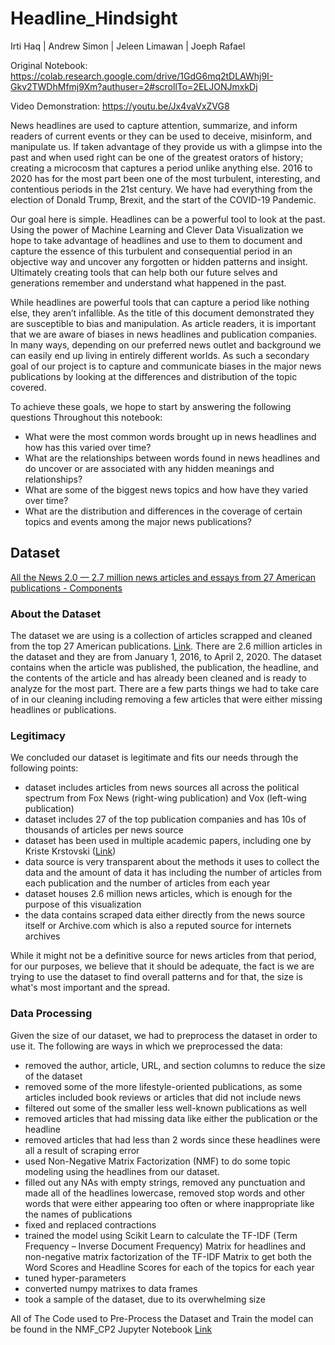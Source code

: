 # Headline_Hindsight
Irti Haq | Andrew Simon | Jeleen Limawan | Joeph Rafael

Original Notebook: https://colab.research.google.com/drive/1GdG6mq2tDLAWhj9I-Gkv2TWDhMfmj9Xm?authuser=2#scrollTo=2ELJONJmxkDj

Video Demonstration: [https://youtu.be/Jx4vaVxZVG8 ](https://youtu.be/plPVwVuFuPw)

News headlines are used to capture attention, summarize, and inform readers of current events or they can be used to deceive, misinform, and manipulate us. If taken advantage of they provide us with a glimpse into the past and when used right can be one of the greatest orators of history; creating a microcosm that captures a period unlike anything else. 2016 to 2020 has for the most part been one of the most turbulent, interesting, and contentious periods in the 21st century. We have had everything from the election of Donald Trump, Brexit, and the start of the COVID-19 Pandemic. 

Our goal here is simple. Headlines can be a powerful tool to look at the past. Using the power of Machine Learning and Clever Data Visualization we hope to take advantage of headlines and use to them to document and capture the essence of this turbulent and consequential period in an objective way and uncover any forgotten or hidden patterns and insight. Ultimately creating tools that can help both our future selves and generations remember and understand what happened in the past. 

While headlines are powerful tools that can capture a period like nothing else, they aren’t infallible. As the title of this document demonstrated they are susceptible to bias and manipulation.  As article readers, it is important that we are aware of biases in news headlines and publication companies. In many ways, depending on our preferred news outlet and background we can easily end up living in entirely different worlds. As such a secondary goal of our project is to capture and communicate biases in the major news publications by looking at the differences and distribution of the topic covered. 

To achieve these goals, we hope to start by answering the following questions Throughout this notebook:
- What were the most common words brought up in news headlines and how has this varied over time?
- What are the relationships between words found in news headlines and do uncover or are associated with any hidden meanings and relationships? 
-  What are some of the biggest news topics and how have they varied over time? 
- What are the distribution and differences in the coverage of certain topics and events among the major news publications?

## Dataset
[All the News 2.0 — 2.7 million news articles and essays from 27 American publications - Components](https://components.one/datasets/all-the-news-2-news-articles-dataset/)

### About the Dataset
The dataset we are using is a collection of articles scrapped and cleaned from the top 27 American publications. [Link](https://components.one/datasets/all-the-news-2-news-articles-dataset/). There are 2.6 million articles in the dataset and they are from January 1, 2016, to April 2, 2020. The dataset contains when the article was published, the publication, the headline, and the contents of the article and has already been cleaned and is ready to analyze for the most part. There are a few parts things we had to take care of in our cleaning including removing a few articles that were either missing headlines or publications.

### Legitimacy
We concluded our dataset is legitimate and fits our needs through the following points:
- dataset includes articles from news sources all across the political spectrum from Fox News (right-wing publication) and Vox (left-wing publication)
- dataset includes 27 of the top publication companies and has 10s of thousands of articles per news source
- dataset has been used in multiple academic papers, including one by Kriste Krstovski ([Link](https://arxiv.org/abs/2209.08129))
- data source is very transparent about the methods it uses to collect the data and the amount of data it has including the number of articles from each publication and the number of articles from each year
- dataset houses 2.6 million news articles, which is enough for the purpose of this visualization
- the data contains scraped data either directly from the news source itself or Archive.com which is also a reputed source for internets archives

While it might not be a definitive source for news articles from that period, for our purposes, we believe that it should be adequate, the fact is we are trying to use the dataset to find overall patterns and for that, the size is what's most important and the spread.

### Data Processing
Given the size of our dataset, we had to preprocess the dataset in order to use it. The following are ways in which we preprocessed the data:
- removed the author, article, URL, and section columns to reduce the size of the dataset
- removed some of the more lifestyle-oriented publications, as some articles included book reviews or articles that did not include news
- filtered out some of the smaller less well-known publications as well
- removed articles that had missing data like either the publication or the headline
- removed articles that had less than 2 words since these headlines were all a result of scraping error
- used Non-Negative Matrix Factorization (NMF) to do some topic modeling using the headlines from our dataset.
- filled out any NAs with empty strings, removed any punctuation and made all of the headlines lowercase, removed stop words and other words that were either appearing too often or where inappropriate like the names of publications
- fixed and replaced contractions
- trained the model using Scikit Learn to calculate the TF-IDF (Term Frequency – Inverse Document Frequency) Matrix for headlines and non-negative matrix factorization of the TF-IDF Matrix to get both the Word Scores and Headline Scores for each of the topics for each year
- tuned hyper-parameters
- converted numpy matrixes to data frames
- took a sample of the dataset, due to its overwhelming size

All of The Code used to Pre-Process the Dataset and Train the model can be found in the NMF_CP2 Jupyter Notebook [Link](https://github.com/IrtiHaq/Headline_Hindsight/blob/main/NLP_Model.ipynb)

